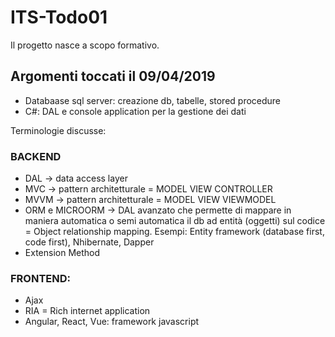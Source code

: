 # ITS-Todo01

Il progetto nasce a scopo formativo.

## Argomenti toccati il 09/04/2019
* Databaase sql server: creazione db, tabelle, stored procedure
* C#: DAL e console application per la gestione dei dati

Terminologie discusse:

### BACKEND

* DAL -> data access layer
* MVC -> pattern architetturale = MODEL VIEW CONTROLLER
* MVVM -> pattern architetturale = MODEL VIEW VIEWMODEL
* ORM e MICROORM -> DAL avanzato che permette di mappare in maniera automatica o semi automatica il db ad entità (oggetti) sul codice = Object relationship mapping. Esempi: Entity framework (database first, code first), Nhibernate, Dapper
* Extension Method

### FRONTEND:

* Ajax
* RIA = Rich internet application
* Angular, React, Vue: framework javascript


